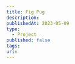 ```yaml
---
title: Fig Pug
description: 
publishedAt: 2023-05-09
type:
  - Project
published: false
tags: 
url:
---
```


